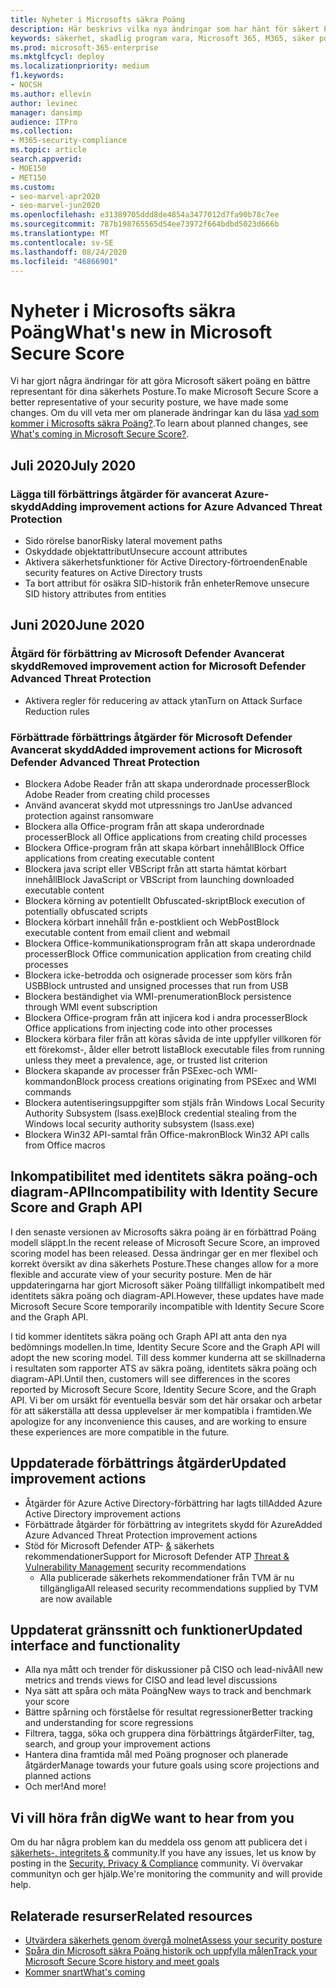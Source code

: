 ```yaml
---
title: Nyheter i Microsofts säkra Poäng
description: Här beskrivs vilka nya ändringar som har hänt för säkert Poäng i Microsoft 365 säkerhets Center.
keywords: säkerhet, skadlig program vara, Microsoft 365, M365, säker poäng, säkerhets Center, förbättrings åtgärder
ms.prod: microsoft-365-enterprise
ms.mktglfcycl: deploy
ms.localizationpriority: medium
f1.keywords:
- NOCSH
ms.author: ellevin
author: levinec
manager: dansimp
audience: ITPro
ms.collection:
- M365-security-compliance
ms.topic: article
search.appverid:
- MOE150
- MET150
ms.custom:
- seo-marvel-apr2020
- seo-marvel-jun2020
ms.openlocfilehash: e31389705ddd8de4854a3477012d7fa90b78c7ee
ms.sourcegitcommit: 787b198765565d54ee73972f664bdbd5023d666b
ms.translationtype: MT
ms.contentlocale: sv-SE
ms.lasthandoff: 08/24/2020
ms.locfileid: "46866901"
---
```

# <a name="whats-new-in-microsoft-secure-score"></a><span data-ttu-id="82d57-104">Nyheter i Microsofts säkra Poäng</span><span class="sxs-lookup"><span data-stu-id="82d57-104">What's new in Microsoft Secure Score</span></span>

<span data-ttu-id="82d57-105">Vi har gjort några ändringar för att göra Microsoft säkert poäng en bättre representant för dina säkerhets Posture.</span><span class="sxs-lookup"><span data-stu-id="82d57-105">To make Microsoft Secure Score a better representative of your security posture, we have made some changes.</span></span> <span data-ttu-id="82d57-106">Om du vill veta mer om planerade ändringar kan du läsa [vad som kommer i Microsofts säkra Poäng?](microsoft-secure-score-whats-coming.md).</span><span class="sxs-lookup"><span data-stu-id="82d57-106">To learn about planned changes, see [What's coming in Microsoft Secure Score?](microsoft-secure-score-whats-coming.md).</span></span>

## <a name="july-2020"></a><span data-ttu-id="82d57-107">Juli 2020</span><span class="sxs-lookup"><span data-stu-id="82d57-107">July 2020</span></span>

### <a name="adding-improvement-actions-for-azure-advanced-threat-protection"></a><span data-ttu-id="82d57-108">Lägga till förbättrings åtgärder för avancerat Azure-skydd</span><span class="sxs-lookup"><span data-stu-id="82d57-108">Adding improvement actions for Azure Advanced Threat Protection</span></span>

- <span data-ttu-id="82d57-109">Sido rörelse banor</span><span class="sxs-lookup"><span data-stu-id="82d57-109">Risky lateral movement paths</span></span>
- <span data-ttu-id="82d57-110">Oskyddade objektattribut</span><span class="sxs-lookup"><span data-stu-id="82d57-110">Unsecure account attributes</span></span>
- <span data-ttu-id="82d57-111">Aktivera säkerhetsfunktioner för Active Directory-förtroenden</span><span class="sxs-lookup"><span data-stu-id="82d57-111">Enable security features on Active Directory trusts</span></span>
- <span data-ttu-id="82d57-112">Ta bort attribut för osäkra SID-historik från enheter</span><span class="sxs-lookup"><span data-stu-id="82d57-112">Remove unsecure SID history attributes from entities</span></span>

## <a name="june-2020"></a><span data-ttu-id="82d57-113">Juni 2020</span><span class="sxs-lookup"><span data-stu-id="82d57-113">June 2020</span></span>

### <a name="removed-improvement-action-for-microsoft-defender-advanced-threat-protection"></a><span data-ttu-id="82d57-114">Åtgärd för förbättring av Microsoft Defender Avancerat skydd</span><span class="sxs-lookup"><span data-stu-id="82d57-114">Removed improvement action for Microsoft Defender Advanced Threat Protection</span></span>

* <span data-ttu-id="82d57-115">Aktivera regler för reducering av attack ytan</span><span class="sxs-lookup"><span data-stu-id="82d57-115">Turn on Attack Surface Reduction rules</span></span>

### <a name="added-improvement-actions-for-microsoft-defender-advanced-threat-protection"></a><span data-ttu-id="82d57-116">Förbättrade förbättrings åtgärder för Microsoft Defender Avancerat skydd</span><span class="sxs-lookup"><span data-stu-id="82d57-116">Added improvement actions for Microsoft Defender Advanced Threat Protection</span></span>

* <span data-ttu-id="82d57-117">Blockera Adobe Reader från att skapa underordnade processer</span><span class="sxs-lookup"><span data-stu-id="82d57-117">Block Adobe Reader from creating child processes</span></span>
* <span data-ttu-id="82d57-118">Använd avancerat skydd mot utpressnings tro Jan</span><span class="sxs-lookup"><span data-stu-id="82d57-118">Use advanced protection against ransomware</span></span>
* <span data-ttu-id="82d57-119">Blockera alla Office-program från att skapa underordnade processer</span><span class="sxs-lookup"><span data-stu-id="82d57-119">Block all Office applications from creating child processes</span></span>
* <span data-ttu-id="82d57-120">Blockera Office-program från att skapa körbart innehåll</span><span class="sxs-lookup"><span data-stu-id="82d57-120">Block Office applications from creating executable content</span></span>
* <span data-ttu-id="82d57-121">Blockera java script eller VBScript från att starta hämtat körbart innehåll</span><span class="sxs-lookup"><span data-stu-id="82d57-121">Block JavaScript or VBScript from launching downloaded executable content</span></span>
* <span data-ttu-id="82d57-122">Blockera körning av potentiellt Obfuscated-skript</span><span class="sxs-lookup"><span data-stu-id="82d57-122">Block execution of potentially obfuscated scripts</span></span>
* <span data-ttu-id="82d57-123">Blockera körbart innehåll från e-postklient och WebPost</span><span class="sxs-lookup"><span data-stu-id="82d57-123">Block executable content from email client and webmail</span></span>
* <span data-ttu-id="82d57-124">Blockera Office-kommunikationsprogram från att skapa underordnade processer</span><span class="sxs-lookup"><span data-stu-id="82d57-124">Block Office communication application from creating child processes</span></span>
* <span data-ttu-id="82d57-125">Blockera icke-betrodda och osignerade processer som körs från USB</span><span class="sxs-lookup"><span data-stu-id="82d57-125">Block untrusted and unsigned processes that run from USB</span></span>
* <span data-ttu-id="82d57-126">Blockera beständighet via WMI-prenumeration</span><span class="sxs-lookup"><span data-stu-id="82d57-126">Block persistence through WMI event subscription</span></span>
* <span data-ttu-id="82d57-127">Blockera Office-program från att injicera kod i andra processer</span><span class="sxs-lookup"><span data-stu-id="82d57-127">Block Office applications from injecting code into other processes</span></span>
* <span data-ttu-id="82d57-128">Blockera körbara filer från att köras såvida de inte uppfyller villkoren för ett förekomst-, ålder eller betrott lista</span><span class="sxs-lookup"><span data-stu-id="82d57-128">Block executable files from running unless they meet a prevalence, age, or trusted list criterion</span></span>
* <span data-ttu-id="82d57-129">Blockera skapande av processer från PSExec-och WMI-kommandon</span><span class="sxs-lookup"><span data-stu-id="82d57-129">Block process creations originating from PSExec and WMI commands</span></span>
* <span data-ttu-id="82d57-130">Blockera autentiseringsuppgifter som stjäls från Windows Local Security Authority Subsystem (lsass.exe)</span><span class="sxs-lookup"><span data-stu-id="82d57-130">Block credential stealing from the Windows local security authority subsystem (lsass.exe)</span></span>
* <span data-ttu-id="82d57-131">Blockera Win32 API-samtal från Office-makron</span><span class="sxs-lookup"><span data-stu-id="82d57-131">Block Win32 API calls from Office macros</span></span>

## <a name="incompatibility-with-identity-secure-score-and-graph-api"></a><span data-ttu-id="82d57-132">Inkompatibilitet med identitets säkra poäng-och diagram-API</span><span class="sxs-lookup"><span data-stu-id="82d57-132">Incompatibility with Identity Secure Score and Graph API</span></span>

<span data-ttu-id="82d57-133">I den senaste versionen av Microsofts säkra poäng är en förbättrad Poäng modell släppt.</span><span class="sxs-lookup"><span data-stu-id="82d57-133">In the recent release of Microsoft Secure Score, an improved scoring model has been released.</span></span> <span data-ttu-id="82d57-134">Dessa ändringar ger en mer flexibel och korrekt översikt av dina säkerhets Posture.</span><span class="sxs-lookup"><span data-stu-id="82d57-134">These changes allow for a more flexible and accurate view of your security posture.</span></span> <span data-ttu-id="82d57-135">Men de här uppdateringarna har gjort Microsoft säker Poäng tillfälligt inkompatibelt med identitets säkra poäng och diagram-API.</span><span class="sxs-lookup"><span data-stu-id="82d57-135">However, these updates have made Microsoft Secure Score temporarily incompatible with Identity Secure Score and the Graph API.</span></span>

<span data-ttu-id="82d57-136">I tid kommer identitets säkra poäng och Graph API att anta den nya bedömnings modellen.</span><span class="sxs-lookup"><span data-stu-id="82d57-136">In time, Identity Secure Score and the Graph API will adopt the new scoring model.</span></span> <span data-ttu-id="82d57-137">Till dess kommer kunderna att se skillnaderna i resultaten som rapporter ATS av säkra poäng, identitets säkra poäng och diagram-API.</span><span class="sxs-lookup"><span data-stu-id="82d57-137">Until then, customers will see differences in the scores reported by Microsoft Secure Score, Identity Secure Score, and the Graph API.</span></span> <span data-ttu-id="82d57-138">Vi ber om ursäkt för eventuella besvär som det här orsakar och arbetar för att säkerställa att dessa upplevelser är mer kompatibla i framtiden.</span><span class="sxs-lookup"><span data-stu-id="82d57-138">We apologize for any inconvenience this causes, and are working to ensure these experiences are more compatible in the future.</span></span>

## <a name="updated-improvement-actions"></a><span data-ttu-id="82d57-139">Uppdaterade förbättrings åtgärder</span><span class="sxs-lookup"><span data-stu-id="82d57-139">Updated improvement actions</span></span>

- <span data-ttu-id="82d57-140">Åtgärder för Azure Active Directory-förbättring har lagts till</span><span class="sxs-lookup"><span data-stu-id="82d57-140">Added Azure Active Directory improvement actions</span></span>
- <span data-ttu-id="82d57-141">Förbättrade åtgärder för förbättring av integritets skydd för Azure</span><span class="sxs-lookup"><span data-stu-id="82d57-141">Added Azure Advanced Threat Protection improvement actions</span></span>
- <span data-ttu-id="82d57-142">Stöd för Microsoft Defender ATP- [&](https://docs.microsoft.com/windows/security/threat-protection/microsoft-defender-atp/next-gen-threat-and-vuln-mgt) säkerhets rekommendationer</span><span class="sxs-lookup"><span data-stu-id="82d57-142">Support for Microsoft Defender ATP [Threat & Vulnerability Management](https://docs.microsoft.com/windows/security/threat-protection/microsoft-defender-atp/next-gen-threat-and-vuln-mgt) security recommendations</span></span>
    - <span data-ttu-id="82d57-143">Alla publicerade säkerhets rekommendationer från TVM är nu tillgängliga</span><span class="sxs-lookup"><span data-stu-id="82d57-143">All released security recommendations supplied by TVM are now available</span></span>

## <a name="updated-interface-and-functionality"></a><span data-ttu-id="82d57-144">Uppdaterat gränssnitt och funktioner</span><span class="sxs-lookup"><span data-stu-id="82d57-144">Updated interface and functionality</span></span>

* <span data-ttu-id="82d57-145">Alla nya mått och trender för diskussioner på CISO och lead-nivå</span><span class="sxs-lookup"><span data-stu-id="82d57-145">All new metrics and trends views for CISO and lead level discussions</span></span>
* <span data-ttu-id="82d57-146">Nya sätt att spåra och mäta Poäng</span><span class="sxs-lookup"><span data-stu-id="82d57-146">New ways to track and benchmark your score</span></span>
* <span data-ttu-id="82d57-147">Bättre spårning och förståelse för resultat regressioner</span><span class="sxs-lookup"><span data-stu-id="82d57-147">Better tracking and understanding for score regressions</span></span>
* <span data-ttu-id="82d57-148">Filtrera, tagga, söka och gruppera dina förbättrings åtgärder</span><span class="sxs-lookup"><span data-stu-id="82d57-148">Filter, tag, search, and group your improvement actions</span></span>
* <span data-ttu-id="82d57-149">Hantera dina framtida mål med Poäng prognoser och planerade åtgärder</span><span class="sxs-lookup"><span data-stu-id="82d57-149">Manage towards your future goals using score projections and planned actions</span></span>
* <span data-ttu-id="82d57-150">Och mer!</span><span class="sxs-lookup"><span data-stu-id="82d57-150">And more!</span></span>

## <a name="we-want-to-hear-from-you"></a><span data-ttu-id="82d57-151">Vi vill höra från dig</span><span class="sxs-lookup"><span data-stu-id="82d57-151">We want to hear from you</span></span>

<span data-ttu-id="82d57-152">Om du har några problem kan du meddela oss genom att publicera det i [säkerhets-, integritets &](https://techcommunity.microsoft.com/t5/Security-Privacy-Compliance/bd-p/security_privacy) community.</span><span class="sxs-lookup"><span data-stu-id="82d57-152">If you have any issues, let us know by posting in the [Security, Privacy & Compliance](https://techcommunity.microsoft.com/t5/Security-Privacy-Compliance/bd-p/security_privacy) community.</span></span> <span data-ttu-id="82d57-153">Vi övervakar communityn och ger hjälp.</span><span class="sxs-lookup"><span data-stu-id="82d57-153">We're monitoring the community and will provide help.</span></span>

## <a name="related-resources"></a><span data-ttu-id="82d57-154">Relaterade resurser</span><span class="sxs-lookup"><span data-stu-id="82d57-154">Related resources</span></span>

- [<span data-ttu-id="82d57-155">Utvärdera säkerhets genom övergå molnet</span><span class="sxs-lookup"><span data-stu-id="82d57-155">Assess your security posture</span></span>](microsoft-secure-score-improvement-actions.md)
- [<span data-ttu-id="82d57-156">Spåra din Microsoft säkra Poäng historik och uppfylla målen</span><span class="sxs-lookup"><span data-stu-id="82d57-156">Track your Microsoft Secure Score history and meet goals</span></span>](microsoft-secure-score-history-metrics-trends.md)
- [<span data-ttu-id="82d57-157">Kommer snart</span><span class="sxs-lookup"><span data-stu-id="82d57-157">What's coming</span></span>](microsoft-secure-score-whats-coming.md)
